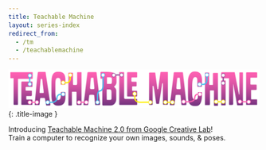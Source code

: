 ```yaml
---
title: Teachable Machine
layout: series-index
redirect_from:
  - /tm
  - /teachablemachine
---
```


<link rel="stylesheet" href="{{ '/assets/css/page-specific/teachable-machine.css' | relative_url }}">

![Teachable Machine image title](/assets/images/tm_horizontal.png){: .title-image }

<div class="add-bars">
  <p>
    Introducing <a href="https://teachablemachine.withgoogle.com/">Teachable Machine 2.0 from Google Creative Lab</a>! <br/>
    Train a computer to recognize your own images, sounds, & poses.
  </p>
</div>
